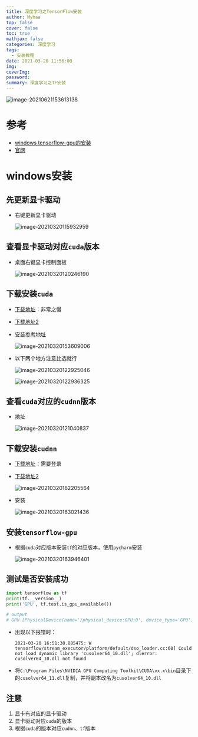 ```yaml
---
title: 深度学习之TensorFlow安装
author: Myhaa
top: false
cover: false
toc: true
mathjax: false
categories: 深度学习
tags:
  - 安装教程
date: 2021-03-20 11:56:00
img:
coverImg:
password:
summary: 深度学习之TF安装
---
```


![image-20210621153613138](%E6%B7%B1%E5%BA%A6%E5%AD%A6%E4%B9%A0%E4%B9%8BTensorFlow%E5%AE%89%E8%A3%85/image-20210621153613138.png)

# 参考

* [windows tensorflow-gpu的安装](https://zhuanlan.zhihu.com/p/35717544)
* [官网](https://docs.nvidia.com/deeplearning/cudnn/install-guide/index.html#install-windows)

# windows安装

## 先更新显卡驱动

* 右键更新显卡驱动

  ![image-20210320115932959](%E6%B7%B1%E5%BA%A6%E5%AD%A6%E4%B9%A0%E4%B9%8BTensorFlow%E5%AE%89%E8%A3%85/image-20210320115932959.png)

## 查看显卡驱动对应`cuda`版本

* 桌面右键显卡控制面板

  ![image-20210320120246190](%E6%B7%B1%E5%BA%A6%E5%AD%A6%E4%B9%A0%E4%B9%8BTensorFlow%E5%AE%89%E8%A3%85/image-20210320120246190.png)

## 下载安装`cuda`

* [下载地址](https://developer.nvidia.com/cuda-toolkit-archive)：非常之慢

* [下载地址2](https://developer.nvidia.com/zh-cn/cuda-downloads)

* [安装参考地址](https://blog.csdn.net/XunCiy/article/details/89070315)

  ![image-20210320153609006](%E6%B7%B1%E5%BA%A6%E5%AD%A6%E4%B9%A0%E4%B9%8BTensorFlow%E5%AE%89%E8%A3%85/image-20210320153609006.png)

* 以下两个地方注意比选就行

  ![image-20210320122925046](%E6%B7%B1%E5%BA%A6%E5%AD%A6%E4%B9%A0%E4%B9%8BTensorFlow%E5%AE%89%E8%A3%85/image-20210320122925046.png)

  ![image-20210320122936325](%E6%B7%B1%E5%BA%A6%E5%AD%A6%E4%B9%A0%E4%B9%8BTensorFlow%E5%AE%89%E8%A3%85/image-20210320122936325.png)



## 查看`cuda`对应的`cudnn`版本

* [地址](https://www.tensorflow.org/install/source_windows#gpu)

  ![image-20210320121040837](%E6%B7%B1%E5%BA%A6%E5%AD%A6%E4%B9%A0%E4%B9%8BTensorFlow%E5%AE%89%E8%A3%85/image-20210320121040837.png)

## 下载安装`cudnn`

* [下载地址](https://developer.nvidia.com/zh-cn/cudnn)：需要登录

* [下载地址2](https://developer.nvidia.cn/rdp/cudnn-download)

  ![image-20210320162205564](%E6%B7%B1%E5%BA%A6%E5%AD%A6%E4%B9%A0%E4%B9%8BTensorFlow%E5%AE%89%E8%A3%85/image-20210320162205564.png)

* 安装

  ![image-20210320163021436](%E6%B7%B1%E5%BA%A6%E5%AD%A6%E4%B9%A0%E4%B9%8BTensorFlow%E5%AE%89%E8%A3%85/image-20210320163021436.png)

## 安装`tensorflow-gpu`

* 根据`cuda`对应版本安装`tf`的对应版本，使用`pycharm`安装

  ![image-20210320163946401](%E6%B7%B1%E5%BA%A6%E5%AD%A6%E4%B9%A0%E4%B9%8BTensorFlow%E5%AE%89%E8%A3%85/image-20210320163946401.png)

## 测试是否安装成功

```python
import tensorflow as tf
print(tf.__version__)
print('GPU', tf.test.is_gpu_available())

# output
# GPU [PhysicalDevice(name='/physical_device:GPU:0', device_type='GPU')]
```

* 出现以下报错时：

  ```shell
  2021-03-20 16:51:38.885475: W tensorflow/stream_executor/platform/default/dso_loader.cc:60] Could not load dynamic library 'cusolver64_10.dll'; dlerror: cusolver64_10.dll not found
  ```

* 将`C:\Program Files\NVIDIA GPU Computing Toolkit\CUDA\vx.x\bin`目录下的`cusolver64_11.dll`复制，并将副本改名为`cusolver64_10.dll`

## 注意

1. 显卡有对应的显卡驱动
2. 显卡驱动对应`cuda`的版本
3. 根据`cuda`的版本对应`cudnn`、`tf`版本